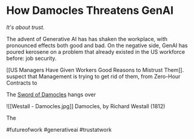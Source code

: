 # How Damocles Threatens GenAI

*It's about trust.* 

The advent of Generative AI has has shaken the workplace, with pronounced effects both good and bad. On the negative side, GenAI has poured kerosene on a problem that already existed in the US workforce before: job security. 

[[US Managers Have Given Workers Good Reasons to Mistrust Them]]. 
suspect that Management is trying to get rid of them, from Zero-Hour Contracts to 

The [Sword of Damocles](https://en.wikipedia.org/wiki/Damocles#Sword_of_Damocles) hangs over

![[Westall - Damocles.jpg]]
Damocles, by Richard Westall (1812)

The 

#futureofwork #generativeai #trustatwork 